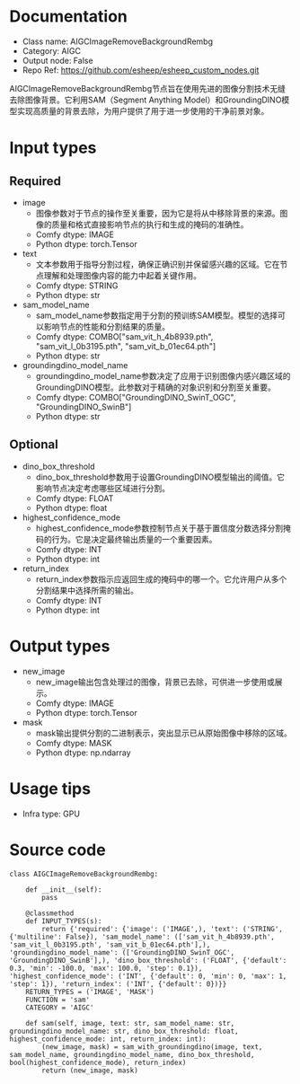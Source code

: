 # Documentation
- Class name: AIGCImageRemoveBackgroundRembg
- Category: AIGC
- Output node: False
- Repo Ref: https://github.com/esheep/esheep_custom_nodes.git

AIGCImageRemoveBackgroundRembg节点旨在使用先进的图像分割技术无缝去除图像背景。它利用SAM（Segment Anything Model）和GroundingDINO模型实现高质量的背景去除，为用户提供了用于进一步使用的干净前景对象。

# Input types
## Required
- image
    - 图像参数对于节点的操作至关重要，因为它是将从中移除背景的来源。图像的质量和格式直接影响节点的执行和生成的掩码的准确性。
    - Comfy dtype: IMAGE
    - Python dtype: torch.Tensor
- text
    - 文本参数用于指导分割过程，确保正确识别并保留感兴趣的区域。它在节点理解和处理图像内容的能力中起着关键作用。
    - Comfy dtype: STRING
    - Python dtype: str
- sam_model_name
    - sam_model_name参数指定用于分割的预训练SAM模型。模型的选择可以影响节点的性能和分割结果的质量。
    - Comfy dtype: COMBO["sam_vit_h_4b8939.pth", "sam_vit_l_0b3195.pth", "sam_vit_b_01ec64.pth"]
    - Python dtype: str
- groundingdino_model_name
    - groundingdino_model_name参数决定了应用于识别图像内感兴趣区域的GroundingDINO模型。此参数对于精确的对象识别和分割至关重要。
    - Comfy dtype: COMBO["GroundingDINO_SwinT_OGC", "GroundingDINO_SwinB"]
    - Python dtype: str
## Optional
- dino_box_threshold
    - dino_box_threshold参数用于设置GroundingDINO模型输出的阈值。它影响节点决定考虑哪些区域进行分割。
    - Comfy dtype: FLOAT
    - Python dtype: float
- highest_confidence_mode
    - highest_confidence_mode参数控制节点关于基于置信度分数选择分割掩码的行为。它是决定最终输出质量的一个重要因素。
    - Comfy dtype: INT
    - Python dtype: int
- return_index
    - return_index参数指示应返回生成的掩码中的哪一个。它允许用户从多个分割结果中选择所需的输出。
    - Comfy dtype: INT
    - Python dtype: int

# Output types
- new_image
    - new_image输出包含处理过的图像，背景已去除，可供进一步使用或展示。
    - Comfy dtype: IMAGE
    - Python dtype: torch.Tensor
- mask
    - mask输出提供分割的二进制表示，突出显示已从原始图像中移除的区域。
    - Comfy dtype: MASK
    - Python dtype: np.ndarray

# Usage tips
- Infra type: GPU

# Source code
```
class AIGCImageRemoveBackgroundRembg:

    def __init__(self):
        pass

    @classmethod
    def INPUT_TYPES(s):
        return {'required': {'image': ('IMAGE',), 'text': ('STRING', {'multiline': False}), 'sam_model_name': (['sam_vit_h_4b8939.pth', 'sam_vit_l_0b3195.pth', 'sam_vit_b_01ec64.pth'],), 'groundingdino_model_name': (['GroundingDINO_SwinT_OGC', 'GroundingDINO_SwinB'],), 'dino_box_threshold': ('FLOAT', {'default': 0.3, 'min': -100.0, 'max': 100.0, 'step': 0.1}), 'highest_confidence_mode': ('INT', {'default': 0, 'min': 0, 'max': 1, 'step': 1}), 'return_index': ('INT', {'default': 0})}}
    RETURN_TYPES = ('IMAGE', 'MASK')
    FUNCTION = 'sam'
    CATEGORY = 'AIGC'

    def sam(self, image, text: str, sam_model_name: str, groundingdino_model_name: str, dino_box_threshold: float, highest_confidence_mode: int, return_index: int):
        (new_image, mask) = sam_with_groundingdino(image, text, sam_model_name, groundingdino_model_name, dino_box_threshold, bool(highest_confidence_mode), return_index)
        return (new_image, mask)
```